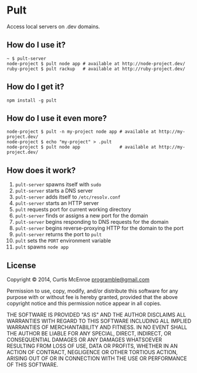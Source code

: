 # Pult

Access local servers on .dev domains.

## How do I use it?

```
~ $ pult-server
node-project $ pult node app # available at http://node-project.dev/
ruby-project $ pult rackup   # available at http://ruby-project.dev/
```

## How do I get it?

```
npm install -g pult
```

## How do I use it even more?

```
node-project $ pult -n my-project node app # available at http://my-project.dev/
node-project $ echo "my-project" > .pult
node-project $ pult node app               # available at http://my-project.dev/
```

## How does it work?

1. `pult-server` spawns itself with `sudo`
2. `pult-server` starts a DNS server
3. `pult-server` adds itself to `/etc/resolv.conf`
4. `pult-server` starts an HTTP server
5. `pult` requests port for current working directory
  1. `pult-server` finds or assigns a new port for the domain
  2. `pult-server` begins responding to DNS requests for the domain
  3. `pult-server` begins reverse-proxying HTTP for the domain to the
     port
  4. `pult-server` returns the port to `pult`
6. `pult` sets the `PORT` environment variable
7. `pult` spawns `node app`

## License

Copyright © 2014, Curtis McEnroe <programble@gmail.com>

Permission to use, copy, modify, and/or distribute this software for any
purpose with or without fee is hereby granted, provided that the above
copyright notice and this permission notice appear in all copies.

THE SOFTWARE IS PROVIDED "AS IS" AND THE AUTHOR DISCLAIMS ALL WARRANTIES
WITH REGARD TO THIS SOFTWARE INCLUDING ALL IMPLIED WARRANTIES OF
MERCHANTABILITY AND FITNESS. IN NO EVENT SHALL THE AUTHOR BE LIABLE FOR
ANY SPECIAL, DIRECT, INDIRECT, OR CONSEQUENTIAL DAMAGES OR ANY DAMAGES
WHATSOEVER RESULTING FROM LOSS OF USE, DATA OR PROFITS, WHETHER IN AN
ACTION OF CONTRACT, NEGLIGENCE OR OTHER TORTIOUS ACTION, ARISING OUT OF
OR IN CONNECTION WITH THE USE OR PERFORMANCE OF THIS SOFTWARE.
